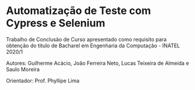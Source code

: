 # Automatização de Teste com Cypress e Selenium
Trabalho de Conclusão de Curso apresentado como requisito para obtenção do titulo de Bacharel em Engenharia da Computação - INATEL 2020/1

Autores:
  Guilherme Acácio, João Ferreira Neto, Lucas Teixeira de Almeida e Saulo Moreira 
  
Orientador:
  Prof. Phyllipe Lima

